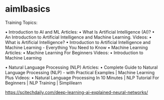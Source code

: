 # aimlbasics

Training Topics:
 
•	Introduction to AI and ML
Articles:
•	What Is Artificial Intelligence (AI)? 
•	An Introduction to Artificial Intelligence and Machine Learning.
Videos:
•	What is Artificial Intelligence?
•	Introduction to Artificial Intelligence and Machine Learning - Everything You Need to Know
•	Machine Learning
Articles:
•	Machine Learning For Beginners
Videos:
•	Introduction to Machine Learning

•	Natural Language Processing (NLP)
Articles:
•	Complete Guide to Natural Language Processing (NLP) - with Practical Examples | Machine Learning Plus
Videos:
•	Natural Language Processing In 10 Minutes | NLP Tutorial For Beginners | NLP Training | Simplilearn


https://scitechdaily.com/deep-learning-ai-explained-neural-networks/
